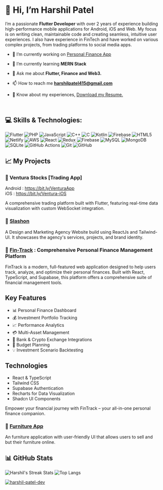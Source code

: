 # 👋 Hi, I’m Harshil Patel

I’m a passionate **Flutter Developer** with over 2 years of experience building high-performance mobile applications for Android, iOS and Web. My focus is on writing clean, maintainable code and creating seamless, intuitive user experiences. I also have experience in FinTech and have worked on various complex projects, from trading platforms to social media apps.

- 🔭 I’m currently working on [Personal Finance App](https://bit.ly/fin-track-india)

- 🌱 I’m currently learning **MERN Stack**

- 💬 Ask me about **Flutter, Finance and Web3.**

- 📫 How to reach me **harshilpatel415@gmail.com**

- 📄 Know about my experiences, [Download my Resume.](https://bit.ly/harshil-patel-resume)

<br/>

## 💻 Skills & Technologies:

![Flutter](https://img.shields.io/badge/Flutter-%2302569B.svg?style=for-the-badge&logo=Flutter&logoColor=white) ![PHP](https://img.shields.io/badge/php-%23777BB4.svg?style=for-the-badge&logo=php&logoColor=white) ![JavaScript](https://img.shields.io/badge/javascript-%23323330.svg?style=for-the-badge&logo=javascript&logoColor=%23F7DF1E) ![C++](https://img.shields.io/badge/c++-%2300599C.svg?style=for-the-badge&logo=c%2B%2B&logoColor=white) ![C](https://img.shields.io/badge/c-%2300599C.svg?style=for-the-badge&logo=c&logoColor=white) ![Kotlin](https://img.shields.io/badge/kotlin-%237F52FF.svg?style=for-the-badge&logo=kotlin&logoColor=white) ![Firebase](https://img.shields.io/badge/firebase-%23039BE5.svg?style=for-the-badge&logo=firebase) ![HTML5](https://img.shields.io/badge/html5-%23E34F26.svg?style=for-the-badge&logo=html5&logoColor=white) ![Netlify](https://img.shields.io/badge/netlify-%23000000.svg?style=for-the-badge&logo=netlify&logoColor=#00C7B7) ![AWS](https://img.shields.io/badge/AWS-%23FF9900.svg?style=for-the-badge&logo=amazon-aws&logoColor=white) ![React](https://img.shields.io/badge/react-%2320232a.svg?style=for-the-badge&logo=react&logoColor=%2361DAFB) ![Redux](https://img.shields.io/badge/redux-%23593d88.svg?style=for-the-badge&logo=redux&logoColor=white) ![Firebase](https://img.shields.io/badge/firebase-a08021?style=for-the-badge&logo=firebase&logoColor=ffcd34) ![MySQL](https://img.shields.io/badge/mysql-4479A1.svg?style=for-the-badge&logo=mysql&logoColor=white) ![MongoDB](https://img.shields.io/badge/MongoDB-%234ea94b.svg?style=for-the-badge&logo=mongodb&logoColor=white) ![SQLite](https://img.shields.io/badge/sqlite-%2307405e.svg?style=for-the-badge&logo=sqlite&logoColor=white) ![GitHub Actions](https://img.shields.io/badge/github%20actions-%232671E5.svg?style=for-the-badge&logo=githubactions&logoColor=white) ![Git](https://img.shields.io/badge/git-%23F05033.svg?style=for-the-badge&logo=git&logoColor=white) ![GitHub](https://img.shields.io/badge/github-%23121011.svg?style=for-the-badge&logo=github&logoColor=white)

## 📈 My Projects

### 🚀 Ventura Stocks [Trading App]

Android : https://bit.ly/VenturaApp <br>
iOS : https://bit.ly/Ventura-iOS <br>

A comprehensive trading platform built with Flutter, featuring real-time data visualization with custom WebSocket integration.

### 🚀 [Slashon](https://slashon.agency)

A Design and Marketing Agency Website build using ReactJs and Tailwind-UI. It showcases the agency's services, projects, and brand identity.

### 🚀 [Fin-Track](https://bit.ly/fin-track-india) : Comprehensive Personal Finance Management Platform

FinTrack is a modern, full-featured web application designed to help users track, analyze, and optimize their personal finances. Built with React, TypeScript, and Supabase, this platform offers a comprehensive suite of financial management tools.

## Key Features

- 📊 Personal Finance Dashboard
- 💰 Investment Portfolio Tracking
- 📈 Performance Analytics
- 💳 Multi-Asset Management
- 🏦 Bank & Crypto Exchange Integrations
- 📅 Budget Planning
- 💡 Investment Scenario Backtesting

## Technologies

- React & TypeScript
- Tailwind CSS
- Supabase Authentication
- Recharts for Data Visualization
- Shadcn UI Components

Empower your financial journey with FinTrack – your all-in-one personal finance companion.



### 🛒 [Furniture App](https://github.com/harshil-patel-dev/furniture_app)

An furniture application with user-friendly UI that allows users to sell and but their furniture online.

<!-- ### 📝 [Social Media App](https://github.com/yourrepo)
A FinTech-focused social media app with secure user authentication and seamless integration of third-party services. -->

## 📊 GitHub Stats

<!-- ![Harshil's GitHub stats](https://github-readme-stats.vercel.app/api?username=harshil-patel-dev&show_icons=true&theme=radical) -->

![Harshil's Streak Stats](https://github-readme-streak-stats.herokuapp.com/?user=harshil-patel-dev&theme=radical)
![Top Langs](https://github-readme-stats.vercel.app/api/top-langs/?username=harshil-patel-dev&layout=compact&theme=radical)

<p align="left"> <a href="https://github.com/ryo-ma/github-profile-trophy"><img src="https://github-profile-trophy.vercel.app/?username=harshil-patel-dev" alt="harshil-patel-dev" /></a> </p>

<!-- ## 📈 Contribution Graph

![Harshil's GitHub Activity Graph](https://activity-graph.herokuapp.com/graph?username=harshil-patel-dev&theme=rogue) -->
